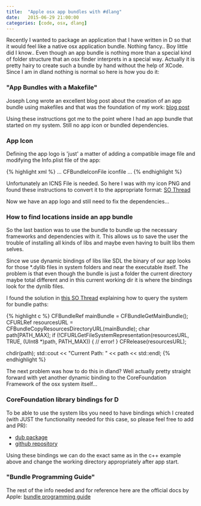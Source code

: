 ```yaml
---
title:  "Apple osx app bundles with #dlang"
date:   2015-06-29 21:00:00
categories: [code, osx, dlang]
---
```


Recently I wanted to package an application that I have written in D so that it would feel like a native osx application bundle. Nothing fancy.. Boy little did I know..
Even though an app bundle is nothing more than a special kind of folder structure that an osx finder interprets in a special way.
Actually it is pretty hairy to create such a bundle by hand without the help of XCode. 
Since I am in dland nothing is normal so here is how you do it:

### "App Bundles with a Makefile"

Joseph Long wrote an excellent blog post about the creation of an app bundle using makefiles and that was the foundation of my work:
[blog post](http://joseph-long.com/writing/app-bundles-with-a-makefile/)

Using these instructions got me to the point where I had an app bundle that started on my system.
Still no app icon or bundled dependencies.

### App Icon

Defining the app logo is 'just' a matter of adding a compatible image file and modifying the Info.plist file of the app:

{% highlight xml %}
...
<key>CFBundleIconFile</key>
<string>iconfile</string>
...
{% endhighlight %}

Unfortunately an ICNS File is needed.
So here I was with my icon PNG and found these instructions to convert it to the appropriate format:
[SO Thread](http://stackoverflow.com/questions/12306223/how-to-manually-create-icns-files-using-iconutil)

Now we have an app logo and still need to fix the dependencies...

### How to find locations inside an app bundle

So the last bastion was to use the bundle to bundle up the necessary frameworks and dependencies with it. This allows us to save the user the trouble of installing all kinds of libs and maybe even having to built libs them selves.

Since we use dynamic bindings of libs like SDL the binary of our app looks for those *.dylib files in system folders and near the executable itself. The problem is that even though the bundle is just a folder the current directory maybe total different and in this current working dir it is where the bindings look for the dynlib files.

I found the solution in [this SO Thread](http://stackoverflow.com/a/520951/2458533) explaining how to query the system for bundle paths:

{% highlight c %}
CFBundleRef mainBundle = CFBundleGetMainBundle();
CFURLRef resourcesURL = CFBundleCopyResourcesDirectoryURL(mainBundle);
char path[PATH_MAX];
if (!CFURLGetFileSystemRepresentation(resourcesURL, TRUE, (UInt8 *)path, PATH_MAX))
{
    // error!
}
CFRelease(resourcesURL);

chdir(path);
std::cout << "Current Path: " << path << std::endl;
{% endhighlight %}

The next problem was how to do this in dland? Well actually pretty straight forward with yet another dynamic binding to the CoreFoundation Framework of the osx system itself...

### CoreFoundation library bindings for D

To be able to use the system libs you need to have bindings which I created (with JUST the functionality needed for this case, so please feel free to add and PR):

* [dub package](http://code.dlang.org/packages/derelict-cf)
* [github repository](https://github.com/Extrawurst/DerelictCF)

Using these bindings we can do the exact same as in the c++ example above and change the working directory appropriately after app start.

### "Bundle Programming Guide"

The rest of the info needed and for reference here are the official docs by Apple: [bundle programming guide](https://developer.apple.com/library/mac/documentation/CoreFoundation/Conceptual/CFBundles/Introduction/Introduction.html)
